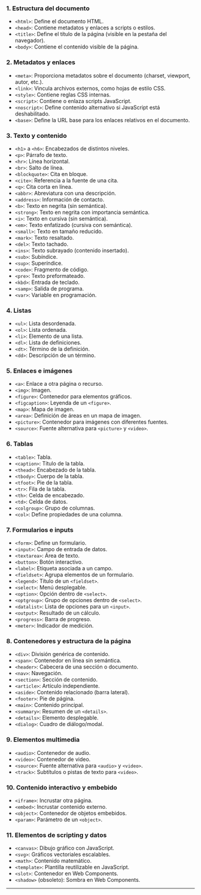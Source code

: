

### **1. Estructura del documento**
- `<html>`: Define el documento HTML.
- `<head>`: Contiene metadatos y enlaces a scripts o estilos.
- `<title>`: Define el título de la página (visible en la pestaña del navegador).
- `<body>`: Contiene el contenido visible de la página.

### **2. Metadatos y enlaces**
- `<meta>`: Proporciona metadatos sobre el documento (charset, viewport, autor, etc.).
- `<link>`: Vincula archivos externos, como hojas de estilo CSS.
- `<style>`: Contiene reglas CSS internas.
- `<script>`: Contiene o enlaza scripts JavaScript.
- `<noscript>`: Define contenido alternativo si JavaScript está deshabilitado.
- `<base>`: Define la URL base para los enlaces relativos en el documento.

### **3. Texto y contenido**
- `<h1>` a `<h6>`: Encabezados de distintos niveles.
- `<p>`: Párrafo de texto.
- `<hr>`: Línea horizontal.
- `<br>`: Salto de línea.
- `<blockquote>`: Cita en bloque.
- `<cite>`: Referencia a la fuente de una cita.
- `<q>`: Cita corta en línea.
- `<abbr>`: Abreviatura con una descripción.
- `<address>`: Información de contacto.
- `<b>`: Texto en negrita (sin semántica).
- `<strong>`: Texto en negrita con importancia semántica.
- `<i>`: Texto en cursiva (sin semántica).
- `<em>`: Texto enfatizado (cursiva con semántica).
- `<small>`: Texto en tamaño reducido.
- `<mark>`: Texto resaltado.
- `<del>`: Texto tachado.
- `<ins>`: Texto subrayado (contenido insertado).
- `<sub>`: Subíndice.
- `<sup>`: Superíndice.
- `<code>`: Fragmento de código.
- `<pre>`: Texto preformateado.
- `<kbd>`: Entrada de teclado.
- `<samp>`: Salida de programa.
- `<var>`: Variable en programación.

### **4. Listas**
- `<ul>`: Lista desordenada.
- `<ol>`: Lista ordenada.
- `<li>`: Elemento de una lista.
- `<dl>`: Lista de definiciones.
- `<dt>`: Término de la definición.
- `<dd>`: Descripción de un término.

### **5. Enlaces e imágenes**
- `<a>`: Enlace a otra página o recurso.
- `<img>`: Imagen.
- `<figure>`: Contenedor para elementos gráficos.
- `<figcaption>`: Leyenda de un `<figure>`.
- `<map>`: Mapa de imagen.
- `<area>`: Definición de áreas en un mapa de imagen.
- `<picture>`: Contenedor para imágenes con diferentes fuentes.
- `<source>`: Fuente alternativa para `<picture>` y `<video>`.

### **6. Tablas**
- `<table>`: Tabla.
- `<caption>`: Título de la tabla.
- `<thead>`: Encabezado de la tabla.
- `<tbody>`: Cuerpo de la tabla.
- `<tfoot>`: Pie de la tabla.
- `<tr>`: Fila de la tabla.
- `<th>`: Celda de encabezado.
- `<td>`: Celda de datos.
- `<colgroup>`: Grupo de columnas.
- `<col>`: Define propiedades de una columna.

### **7. Formularios e inputs**
- `<form>`: Define un formulario.
- `<input>`: Campo de entrada de datos.
- `<textarea>`: Área de texto.
- `<button>`: Botón interactivo.
- `<label>`: Etiqueta asociada a un campo.
- `<fieldset>`: Agrupa elementos de un formulario.
- `<legend>`: Título de un `<fieldset>`.
- `<select>`: Menú desplegable.
- `<option>`: Opción dentro de `<select>`.
- `<optgroup>`: Grupo de opciones dentro de `<select>`.
- `<datalist>`: Lista de opciones para un `<input>`.
- `<output>`: Resultado de un cálculo.
- `<progress>`: Barra de progreso.
- `<meter>`: Indicador de medición.

### **8. Contenedores y estructura de la página**
- `<div>`: División genérica de contenido.
- `<span>`: Contenedor en línea sin semántica.
- `<header>`: Cabecera de una sección o documento.
- `<nav>`: Navegación.
- `<section>`: Sección de contenido.
- `<article>`: Artículo independiente.
- `<aside>`: Contenido relacionado (barra lateral).
- `<footer>`: Pie de página.
- `<main>`: Contenido principal.
- `<summary>`: Resumen de un `<details>`.
- `<details>`: Elemento desplegable.
- `<dialog>`: Cuadro de diálogo/modal.

### **9. Elementos multimedia**
- `<audio>`: Contenedor de audio.
- `<video>`: Contenedor de video.
- `<source>`: Fuente alternativa para `<audio>` y `<video>`.
- `<track>`: Subtítulos o pistas de texto para `<video>`.

### **10. Contenido interactivo y embebido**
- `<iframe>`: Incrustar otra página.
- `<embed>`: Incrustar contenido externo.
- `<object>`: Contenedor de objetos embebidos.
- `<param>`: Parámetro de un `<object>`.

### **11. Elementos de scripting y datos**
- `<canvas>`: Dibujo gráfico con JavaScript.
- `<svg>`: Gráficos vectoriales escalables.
- `<math>`: Contenido matemático.
- `<template>`: Plantilla reutilizable en JavaScript.
- `<slot>`: Contenedor en Web Components.
- `<shadow>` (obsoleto): Sombra en Web Components.

---
